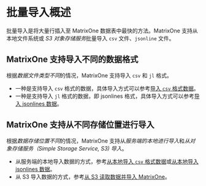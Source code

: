 # 批量导入概述

批量导入是将大量行插入至 MatrixOne 数据表中最快的方法。MatrixOne 支持从本地文件系统或 *S3 对象存储服务*批量导入 `csv` 文件、`jsonline` 文件。

## MatrixOne 支持导入不同的数据格式

根据*数据文件类型不同*的情况，MatrixOne 支持导入 `csv` 和 `jl` 格式。

- 一种是支持导入 `csv` 格式的数据，具体导入方式可以参考[导入 `csv` 格式数据](load-csv.md)。
- 一种是支持导入 `jl` 格式的数据，即 jsonlines 格式，具体导入方式可以参考[导入 jsonlines 数据](load-jsonline.md)。

## MatrixOne 支持从不同存储位置进行导入

根据*数据存储位置不同*的情况，MatrixOne 支持从*服务端的本地进行导入*和*从对象存储服务（Simple Storage Service, S3) 导入*。

- 从服务端的本地导入数据的方式，参考[从本地导入 `csv` 格式数据](load-csv.md)或[从本地导入 jsonlines 数据](load-jsonline.md)。
- 从 S3 导入数据的方式，参考[从 S3 读取数据并导入 MatrixOne](load-s3.md)。
